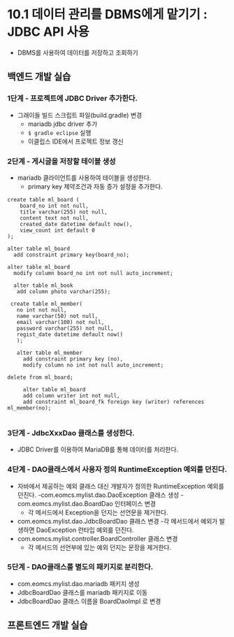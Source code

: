 # 10.1 데이터 관리를 DBMS에게 맡기기 : JDBC API 사용

- DBMS를 사용하여 데이터를 저장하고 조회하기

## 백엔드 개발 실습

### 1단계 - 프로젝트에 JDBC Driver 추가한다.

- 그래이들 빌드 스크립트 파일(build.gradle) 변경
  - mariadb jdbc driver 추가
  - `$ gradle eclipse` 실행
  - 이클립스 IDE에서 프로젝트 정보 갱신

### 2단계 - 게시글을 저장할 테이블 생성

- mariadb 클라이언트를 사용하여 테이블을 생성한다.
  - primary key 제약조건과 자동 증가 설정을 추가한다.

```
create table ml_board (
    board_no int not null,
    title varchar(255) not null,
    content text not null,
    created_date datetime default now(),
    view_count int default 0
);

alter table ml_board
  add constraint primary key(board_no);

alter table ml_board
  modify column board_no int not null auto_increment;

  alter table ml_book
   add column photo varchar(255);

 create table ml_member(
   no int not null,
   name varchar(50) not null,
   email varchar(100) not null,
   password varchar(255) not null,
   regist_date datetime default now()
   );

   alter table ml_member
     add constraint primary key (no),
     modify column no int not null auto_increment;

delete from ml_board;

     alter table ml_board
     add column writer int not null,
     add constraint ml_board_fk foreign key (writer) references ml_member(no);


```

### 3단계 - JdbcXxxDao 클래스를 생성한다.

- JDBC Driver를 이용하여 MariaDB를 통해 데이터를 처리한다.

### 4단계 - DAO클래스에서 사용자 정의 RuntimeException 예외를 던진다.

- 자바에서 제공하는 예외 클래스 대신 개발자가 정의한 RuntimeException 예외를 던진다.
  -com.eomcs.mylist.dao.DaoException 클래스 생성
   -com.eomcs.mylist.dao.BoardDao 인터페이스 변경
   - 각 메서드에서 Exception을 던지는 선언문을 제거한다.
- com.eomcs.mylist.dao.JdbcBoardDao 클래스 변경
  -각 메서드에서 예외가 발생하면 DaoException 런타입 예외를 던진다.
- com.eomcs.mylist.controller.BoardController 클래스 변경
  - 각 메서드의 선언부에 있는 예외 던지는 문장을 제거한다.

### 5단계 - DAO클래스를 별도의 패키지로 분리한다.

- com.eomcs.mylist.dao.mariadb 패키지 생성
- JdbcBoardDao 클래스를 mariadb 패키지로 이동
- JdbcBoardDao 클래스 이름을 BoardDaoImpl 로 변경



## 프론트엔드 개발 실습
